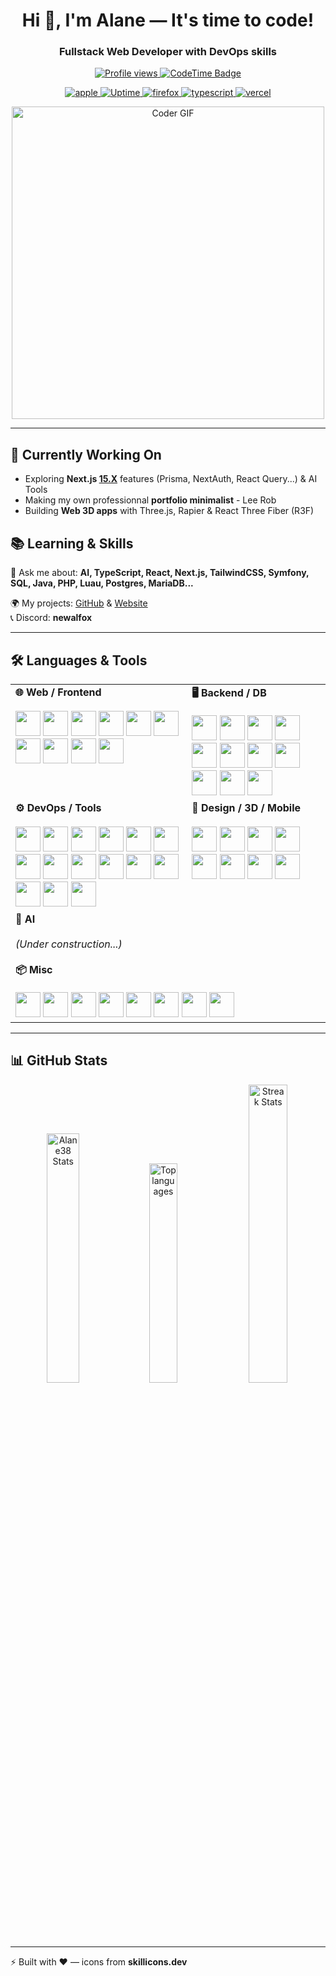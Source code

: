 <!-- HEADER -->
<h1 align="center">Hi 👋, I'm Alane — It's time to code!</h1>
<h3 align="center">Fullstack Web Developer with DevOps skills</h3>

<!-- BADGES -->
<p align="center">
  <a href="https://github.com/Alane38" target="_blank" rel="noreferrer">
    <img src="https://komarev.com/ghpvc/?username=Alane38&label=Profile%20views&color=0e75b6&style=for-the-badge" alt="Profile views" />
  </a>
  <a href="https://codetime.dev" target="_blank" rel="noreferrer">
    <img src="https://img.shields.io/badge/dynamic/json?url=https%3A%2F%2Fapi.codetime.dev%2Fv3%2Fusers%2Fshield%3Fuid%3D24663&query=$.message&label=CodeTime&style=for-the-badge&logo=clockify&logoColor=white&color=222222" alt="CodeTime Badge" />
  </a>
</p>
<p align="center">
  <a href="https://www.apple.com" target="_blank" rel="noreferrer">
    <img src="https://img.shields.io/badge/Apple-000000?style=for-the-badge&logo=apple&logoColor=white" alt="apple" />
  </a>
  <a href="https://betterstack.com" target="_blank" rel="noreferrer">
    <img src="https://img.shields.io/badge/Uptime-30d158?style=for-the-badge&logo=icloud&logoColor=white" alt="Uptime" />
  </a>
  <a href="https://www.mozilla.org/firefox/" target="_blank" rel="noreferrer">
    <img src="https://img.shields.io/badge/Firefox-FF7139?style=for-the-badge&logo=firefox-browser&logoColor=white" alt="firefox" />
  </a>
  <a href="https://www.typescriptlang.org/" target="_blank" rel="noreferrer">
    <img src="https://img.shields.io/badge/TypeScript-3178c6?style=for-the-badge&logo=typescript&logoColor=white" alt="typescript" />
  </a>
  <a href="https://vercel.com/" target="_blank" rel="noreferrer">
    <img src="https://img.shields.io/badge/Vercel-000000?style=for-the-badge&logo=vercel&logoColor=white" alt="vercel" />
  </a>
</p>


<!-- GIF -->
<p align="center">
  <img src="https://media.giphy.com/media/SWoSkN6DxTszqIKEqv/giphy.gif" alt="Coder GIF" width="500">
</p>

---

## 🚀 Currently Working On
- Exploring **Next.js [15.X](https://nextjs.org/blog)** features (Prisma, NextAuth, React Query...) & AI Tools
- Making my own professionnal **portfolio minimalist** - Lee Rob
- Building **Web 3D apps** with Three.js, Rapier & React Three Fiber (R3F)

## 📚 Learning & Skills
💬 Ask me about: **AI, TypeScript, React, Next.js, TailwindCSS, Symfony, SQL, Java, PHP, Luau, Postgres, MariaDB...**

🌍 My projects: [GitHub](https://github.com/Alane38) & [Website](https://newalfox.fr)  
📞 Discord: **newalfox**

---

## 🛠️ Languages & Tools

<table>
  <tr>
    <!-- Web / Frontend -->
    <td valign="top">
      <b>🌐 Web / Frontend</b></br></br>
      <a href="https://www.typescriptlang.org/" target="_blank" rel="noreferrer"><img src="https://skillicons.dev/icons?i=ts" width="40" height="40"/></a>
      <a href="https://nextjs.org/" target="_blank" rel="noreferrer"><img src="https://skillicons.dev/icons?i=nextjs" width="40" height="40"/></a>
      <a href="https://react.dev/" target="_blank" rel="noreferrer"><img src="https://skillicons.dev/icons?i=react" width="40" height="40"/></a>
      <a href="https://vitejs.dev/" target="_blank" rel="noreferrer"><img src="https://skillicons.dev/icons?i=vite" width="40" height="40"/></a>
      <a href="https://tailwindcss.com/" target="_blank" rel="noreferrer"><img src="https://skillicons.dev/icons?i=tailwind" width="40" height="40"/></a>
      <a href="https://www.w3schools.com/html/" target="_blank" rel="noreferrer"><img src="https://skillicons.dev/icons?i=html" width="40" height="40"/></a>
      <a href="https://www.w3schools.com/css/" target="_blank" rel="noreferrer"><img src="https://skillicons.dev/icons?i=css" width="40" height="40"/></a>
      <a href="https://developer.mozilla.org/en-US/docs/Web/JavaScript" target="_blank" rel="noreferrer"><img src="https://skillicons.dev/icons?i=js" width="40" height="40"/></a>
      <a href="https://sass-lang.com/" target="_blank" rel="noreferrer"><img src="https://skillicons.dev/icons?i=sass" width="40" height="40"/></a>
      <a href="https://developer.mozilla.org/docs/Web/SVG" target="_blank" rel="noreferrer"><img src="https://skillicons.dev/icons?i=svg" width="40" height="40"/></a>
    </td>
    <!-- Backend / DB -->
    <td valign="top">
      <b>🖥️ Backend / DB</b></br></br>
      <a href="https://nodejs.org/" target="_blank" rel="noreferrer"><img src="https://skillicons.dev/icons?i=nodejs" width="40" height="40"/></a>
      <a href="https://www.php.net/" target="_blank" rel="noreferrer"><img src="https://skillicons.dev/icons?i=php" width="40" height="40"/></a>
      <a href="https://symfony.com/" target="_blank" rel="noreferrer"><img src="https://skillicons.dev/icons?i=symfony" width="40" height="40"/></a>
      <a href="https://www.postgresql.org/" target="_blank" rel="noreferrer"><img src="https://skillicons.dev/icons?i=postgres" width="40" height="40"/></a>
      <a href="https://www.mongodb.com/" target="_blank" rel="noreferrer"><img src="https://skillicons.dev/icons?i=mongodb" width="40" height="40"/></a>
      <a href="https://www.sqlite.org/" target="_blank" rel="noreferrer"><img src="https://skillicons.dev/icons?i=sqlite" width="40" height="40"/></a>
      <a href="https://www.prisma.io/" target="_blank" rel="noreferrer"><img src="https://skillicons.dev/icons?i=prisma" width="40" height="40"/></a>
      <a href="https://redis.io/" target="_blank" rel="noreferrer"><img src="https://skillicons.dev/icons?i=redis" width="40" height="40"/></a>
      <a href="https://supabase.com/" target="_blank" rel="noreferrer"><img src="https://skillicons.dev/icons?i=supabase" width="40" height="40"/></a>
      <a href="https://prometheus.io/" target="_blank" rel="noreferrer"><img src="https://skillicons.dev/icons?i=prometheus" width="40" height="40"/></a>
      <a href="https://nginx.org/" target="_blank" rel="noreferrer"><img src="https://skillicons.dev/icons?i=nginx" width="40" height="40"/></a>
    </td>
  </tr>

  <tr>
    <!-- DevOps / Tools -->
    <td valign="top">
      <b>⚙️ DevOps / Tools</b></br></br>
      <a href="https://www.docker.com/" target="_blank" rel="noreferrer"><img src="https://skillicons.dev/icons?i=docker" width="40" height="40"/></a>
      <a href="https://gradle.org/" target="_blank" rel="noreferrer"><img src="https://skillicons.dev/icons?i=gradle" width="40" height="40"/></a>
      <a href="https://www.npmjs.com/" target="_blank" rel="noreferrer"><img src="https://skillicons.dev/icons?i=npm" width="40" height="40"/></a>
      <a href="https://pnpm.io/" target="_blank" rel="noreferrer"><img src="https://skillicons.dev/icons?i=pnpm" width="40" height="40"/></a>
      <a href="https://yarnpkg.com/" target="_blank" rel="noreferrer"><img src="https://skillicons.dev/icons?i=yarn" width="40" height="40"/></a>
      <a href="https://bun.sh/" target="_blank" rel="noreferrer"><img src="https://skillicons.dev/icons?i=bun" width="40" height="40"/></a>
      <a href="https://www.postman.com/" target="_blank" rel="noreferrer"><img src="https://skillicons.dev/icons?i=postman" width="40" height="40"/></a>
      <a href="https://code.visualstudio.com/" target="_blank" rel="noreferrer"><img src="https://skillicons.dev/icons?i=vscode" width="40" height="40"/></a>
      <a href="https://www.jetbrains.com/phpstorm/" target="_blank" rel="noreferrer"><img src="https://skillicons.dev/icons?i=phpstorm" width="40" height="40"/></a>
      <a href="https://www.apple.com/" target="_blank" rel="noreferrer"><img src="https://skillicons.dev/icons?i=apple" width="40" height="40"/></a>
      <a href="https://www.microsoft.com/windows/" target="_blank" rel="noreferrer"><img src="https://skillicons.dev/icons?i=windows" width="40" height="40"/></a>
      <a href="https://www.linux.org/" target="_blank" rel="noreferrer"><img src="https://skillicons.dev/icons?i=linux" width="40" height="40"/></a>
      <a href="https://www.cloudflare.com/" target="_blank" rel="noreferrer"><img src="https://skillicons.dev/icons?i=cloudflare" width="40" height="40"/></a>
      <a href="https://github.com/" target="_blank" rel="noreferrer"><img src="https://skillicons.dev/icons?i=github" width="40" height="40"/></a>
      <a href="https://www.linkedin.com/" target="_blank" rel="noreferrer"><img src="https://skillicons.dev/icons?i=linkedin" width="40" height="40"/></a>
    </td>
    <!-- Design / 3D / Mobile -->
    <td valign="top">
      <b>🎨 Design / 3D / Mobile</b></br></br>
      <a href="https://www.figma.com/" target="_blank" rel="noreferrer"><img src="https://skillicons.dev/icons?i=figma" width="40" height="40"/></a>
      <a href="https://codepen.io/" target="_blank" rel="noreferrer"><img src="https://skillicons.dev/icons?i=codepen" width="40" height="40"/></a>
      <a href="https://www.blender.org/" target="_blank" rel="noreferrer"><img src="https://skillicons.dev/icons?i=blender" width="40" height="40"/></a>
      <a href="https://www.roblox.com/create" target="_blank" rel="noreferrer"><img src="https://skillicons.dev/icons?i=robloxstudio" width="40" height="40"/></a>
      <a href="https://developer.android.com/studio" target="_blank" rel="noreferrer"><img src="https://skillicons.dev/icons?i=androidstudio" width="40" height="40"/></a>
      <a href="https://www.arduino.cc/" target="_blank" rel="noreferrer"><img src="https://skillicons.dev/icons?i=arduino" width="40" height="40"/></a>
      <a href="https://www.raspberrypi.com/" target="_blank" rel="noreferrer"><img src="https://skillicons.dev/icons?i=raspberrypi" width="40" height="40"/></a>
      <a href="https://www.adobe.com/products/illustrator.html" target="_blank" rel="noreferrer"><img src="https://skillicons.dev/icons?i=ai" width="40" height="40"/></a>
    </td>
  </tr>

  <tr>
    <!-- AI / Misc -->
    <td valign="top" colspan="2">
      <b>🤖 AI</b></br></br>
      <i>(Under construction...)</i>
      <br/><br/>
      <b>📦 Misc</b></br></br>
      <a href="https://discord.com/" target="_blank" rel="noreferrer"><img src="https://skillicons.dev/icons?i=discord" width="40" height="40"/></a>
      <a href="https://stackoverflow.com/" target="_blank" rel="noreferrer"><img src="https://skillicons.dev/icons?i=stackoverflow" width="40" height="40"/></a>
      <a href="https://www.markdownguide.org/" target="_blank" rel="noreferrer"><img src="https://skillicons.dev/icons?i=md" width="40" height="40"/></a>
      <a href="https://threejs.org/" target="_blank" rel="noreferrer"><img src="https://skillicons.dev/icons?i=threejs" width="40" height="40"/></a>
      <a href="https://tauri.app/" target="_blank" rel="noreferrer"><img src="https://skillicons.dev/icons?i=tauri" width="40" height="40"/></a>
      <a href="https://grafana.com/" target="_blank" rel="noreferrer"><img src="https://skillicons.dev/icons?i=grafana" width="40" height="40"/></a>
      <a href="https://obsidian.md/" target="_blank" rel="noreferrer"><img src="https://skillicons.dev/icons?i=obsidian" width="40" height="40"/></a>
      <a href="https://www.ableton.com/" target="_blank" rel="noreferrer"><img src="https://skillicons.dev/icons?i=ableton" width="40" height="40"/></a>
    </td>
  </tr>
</table>



---

## 📊 GitHub Stats
<p align="center">
  <img width="32%" src="https://github-readme-stats.vercel.app/api?username=Alane38&show_icons=true&theme=github_dark&count_private=true&rank_icon=github" alt="Alane38 Stats" />
  <img width="30%" src="https://github-readme-stats.vercel.app/api/top-langs/?username=Alane38&layout=compact&langs_count=10&theme=github_dark" alt="Top languages" />
  <img width="35%" src="https://github-readme-streak-stats.herokuapp.com/?user=Alane38&theme=github-dark-blue&border_radius=10" alt="Streak Stats" />
</p>

---

⚡ Built with ❤️ — icons from **skillicons.dev**
